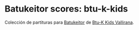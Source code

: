 # Batukeitor scores: btu-k-kids

Colección de partituras para [Batukeitor](https://github.com/clvLabs/batukeitor) de [Btu-K Kids Vallirana](https://btu-kvallirana.cat).
